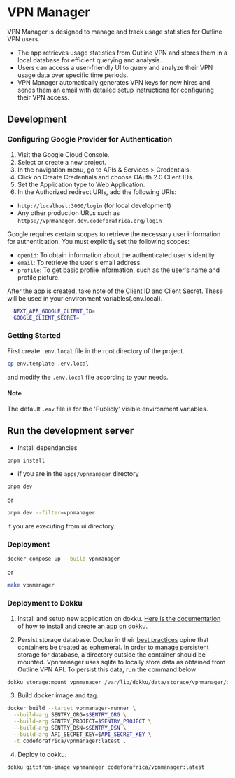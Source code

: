 # VPN Manager

VPN Manager is designed to manage and track usage statistics for Outline VPN users.

- The app retrieves usage statistics from Outline VPN and stores them in a local database for efficient querying and analysis.
- Users can access a user-friendly UI to query and analyze their VPN usage data over specific time periods.
- VPN Manager automatically generates VPN keys for new hires and sends them an email with detailed setup instructions for configuring their VPN access.

## Development

### Configuring Google Provider for Authentication

1. Visit the Google Cloud Console.
2. Select or create a new project.
3. In the navigation menu, go to APIs & Services > Credentials.
4. Click on Create Credentials and choose OAuth 2.0 Client IDs.
5. Set the Application type to Web Application.
6. In the Authorized redirect URIs, add the following URIs:

- `http://localhost:3000/login` (for local development)
- Any other production URLs such as `https://vpnmanager.dev.codeforafrica.org/login`

Google requires certain scopes to retrieve the necessary user information for authentication. You must explicitly set the following scopes:

- `openid`: To obtain information about the authenticated user's identity.
- `email`: To retrieve the user's email address.
- `profile`: To get basic profile information, such as the user's name and profile picture.

After the app is created, take note of the Client ID and Client Secret. These will be used in your environment variables(.env.local).

```bash
  NEXT_APP_GOOGLE_CLIENT_ID=
  GOOGLE_CLIENT_SECRET=
```

### Getting Started

First create `.env.local` file in the root directory of the project.

```bash
cp env.template .env.local
```

and modify the `.env.local` file according to your needs.

#### Note

The default `.env` file is for the 'Publicly' visible environment variables.

## Run the development server

- Install dependancies

```bash
pnpm install
```

- if you are in the `apps/vpnmanager` directory

```bash
pnpm dev
```

or

```bash
pnpm dev --filter=vpnmanager
```

if you are executing from ui directory.

### Deployment

```bash
docker-compose up --build vpnmanager
```

or

```bash
make vpnmanager
```

### Deployment to Dokku

1. Install and setup new application on dokku. [Here is the documentation of how to install and create an app on dokku](https://dokku.com/docs~v0.6.5/deployment/application-deployment/).

2. Persist storage database.
   Docker in their [best practices](https://docs.docker.com/build/building/best-practices/#containers-should-be-ephemeral) opine that containers be treated as ephemeral. In order to manage persistent storage for database, a directory outside the container should be mounted. Vpnmanager uses sqlite to locally store data as obtained from Outline VPN API. To persist this data, run the command below

```bash
dokku storage:mount vpnmanager /var/lib/dokku/data/storage/vpnmanager/data:/workspace/apps/vpnmanager/data
```

3. Build docker image and tag.

```bash
docker build --target vpnmanager-runner \
  --build-arg SENTRY_ORG=$SENTRY_ORG \
  --build-arg SENTRY_PROJECT=$SENTRY_PROJECT \
  --build-arg SENTRY_DSN=$SENTRY_DSN \
  --build-arg API_SECRET_KEY=$API_SECRET_KEY \
  -t codeforafrica/vpnmanager:latest .
```

4. Deploy to dokku.

```bash
dokku git:from-image vpnmanager codeforafrica/vpnmanager:latest
```
